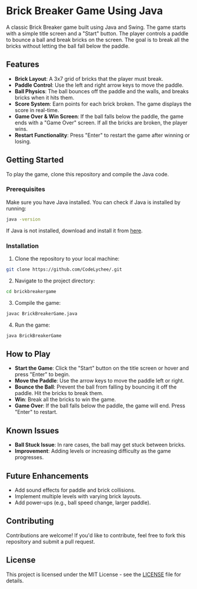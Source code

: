 # Brick Breaker Game Using Java

A classic Brick Breaker game built using Java and Swing. The game starts with a simple title screen and a "Start" button. The player controls a paddle to bounce a ball and break bricks on the screen. The goal is to break all the bricks without letting the ball fall below the paddle.

## Features
- **Brick Layout**: A 3x7 grid of bricks that the player must break.
- **Paddle Control**: Use the left and right arrow keys to move the paddle.
- **Ball Physics**: The ball bounces off the paddle and the walls, and breaks bricks when it hits them.
- **Score System**: Earn points for each brick broken. The game displays the score in real-time.
- **Game Over & Win Screen**: If the ball falls below the paddle, the game ends with a "Game Over" screen. If all the bricks are broken, the player wins.
- **Restart Functionality**: Press "Enter" to restart the game after winning or losing.

## Getting Started
To play the game, clone this repository and compile the Java code.

### Prerequisites
Make sure you have Java installed. You can check if Java is installed by running:

```bash
java -version
```

If Java is not installed, download and install it from [here](https://www.oracle.com/java/technologies/javase-downloads.html).

### Installation

1. Clone the repository to your local machine:

```bash
git clone https://github.com/CodeLychee/.git
```

2. Navigate to the project directory:

```bash
cd brickbreakergame
```

3. Compile the game:

```bash
javac BrickBreakerGame.java
```

4. Run the game:

```bash
java BrickBreakerGame
```

## How to Play

- **Start the Game**: Click the "Start" button on the title screen or hover and press "Enter" to begin.
- **Move the Paddle**: Use the arrow keys to move the paddle left or right.
- **Bounce the Ball**: Prevent the ball from falling by bouncing it off the paddle. Hit the bricks to break them.
- **Win**: Break all the bricks to win the game.
- **Game Over**: If the ball falls below the paddle, the game will end. Press "Enter" to restart.

## Known Issues
- **Ball Stuck Issue**: In rare cases, the ball may get stuck between bricks.
- **Improvement**: Adding levels or increasing difficulty as the game progresses.

## Future Enhancements
- Add sound effects for paddle and brick collisions.
- Implement multiple levels with varying brick layouts.
- Add power-ups (e.g., ball speed change, larger paddle).

## Contributing

Contributions are welcome! If you'd like to contribute, feel free to fork this repository and submit a pull request.

## License

This project is licensed under the MIT License - see the [LICENSE](LICENSE) file for details.
